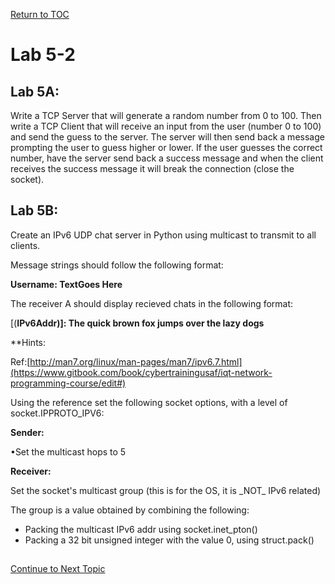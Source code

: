 <a href="https://github.com/CyberTrainingUSAF/08-Network-Programming/blob/master/00-Table-of-Contents.md" > Return to TOC </a>

# Lab 5-2

## Lab 5A:

Write a TCP Server that will generate a random number from 0 to 100. Then write a TCP Client that will receive an input from the user \(number 0 to 100\) and send the guess to the server. The server will then send back a message prompting the user to guess higher or lower. If the user guesses the correct number, have the server send back a success message and when the client receives the success message it will break the connection \(close the socket\).

## Lab 5B:

Create an IPv6 UDP chat server in Python using multicast to transmit to all clients.

Message strings should follow the following format:

**Username: TextGoes Here**

The receiver A should display recieved chats in the following format:

\[\(**IPv6Addr\)\]: The quick brown fox jumps over the lazy dogs**

\*\*Hints:

Ref:[http://man7.org/linux/man-pages/man7/ipv6.7.html](https://www.gitbook.com/book/cybertrainingusaf/iqt-network-programming-course/edit#)

Using the reference set the following socket options, with a level of socket.IPPROTO\_IPV6:

**Sender:**

•Set the multicast hops to 5

**Receiver:**

Set the socket's multicast group \(this is for the OS, it is \_NOT\_ IPv6 related\)

The group is a value obtained by combining the following:

* Packing the multicast IPv6 addr using socket.inet\_pton\(\)
* Packing a 32 bit unsigned integer with the value 0, using struct.pack\(\)

## 

<a href="https://github.com/CyberTrainingUSAF/08-Network-Programming/blob/master/08-advanced-functionality/README.md" > Continue to Next Topic </a>


